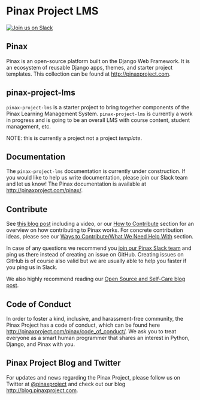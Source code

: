Pinax Project LMS
===================

[![Join us on Slack](http://slack.pinaxproject.com/badge.svg)](http://slack.pinaxproject.com/)

Pinax
-------

Pinax is an open-source platform built on the Django Web Framework. It is an ecosystem of reusable Django apps, themes, and starter project templates. 
This collection can be found at http://pinaxproject.com.


pinax-project-lms
-------------------

`pinax-project-lms` is a starter project to bring together components of the Pinax Learning Management System.
`pinax-project-lms` is currently a work in progress and is going to be an overall LMS with course content, student management, etc.

NOTE: this is currently a project not a project *template*.


Documentation
--------------

The `pinax-project-lms` documentation is currently under construction. If you would like to help us write documentation, please join our Slack team and let us know! The Pinax documentation is available at http://pinaxproject.com/pinax/.


Contribute
----------------

See [this blog post](http://blog.pinaxproject.com/2016/02/26/recap-february-pinax-hangout/) including a video, or our [How to Contribute](http://pinaxproject.com/pinax/how_to_contribute/) section for an overview on how contributing to Pinax works. For concrete contribution ideas, please see our [Ways to Contribute/What We Need Help With](http://pinaxproject.com/pinax/ways_to_contribute/) section.

In case of any questions we recommend you [join our Pinax Slack team](http://slack.pinaxproject.com) and ping us there instead of creating an issue on GitHub. Creating issues on GitHub is of course also valid but we are usually able to help you faster if you ping us in Slack.

We also highly recommend reading our [Open Source and Self-Care blog post](http://blog.pinaxproject.com/2016/01/19/open-source-and-self-care/).  


Code of Conduct
----------------

In order to foster a kind, inclusive, and harassment-free community, the Pinax Project has a code of conduct, which can be found here  http://pinaxproject.com/pinax/code_of_conduct/. 
We ask you to treat everyone as a smart human programmer that shares an interest in Python, Django, and Pinax with you.


Pinax Project Blog and Twitter
-------------------------------
For updates and news regarding the Pinax Project, please follow us on Twitter at [@pinaxproject](https://twitter.com/pinaxproject) and check out our blog http://blog.pinaxproject.com.
